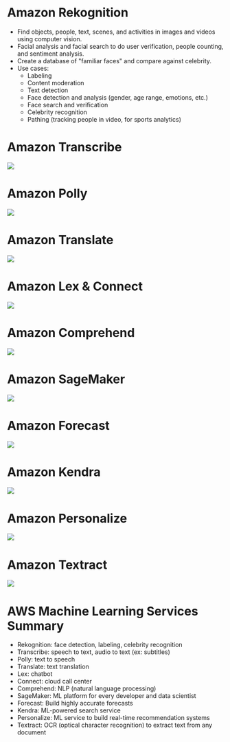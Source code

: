 <!--
 Copyright 2023 lesongvi
 
 Licensed under the Apache License, Version 2.0 (the "License");
 you may not use this file except in compliance with the License.
 You may obtain a copy of the License at
 
     http://www.apache.org/licenses/LICENSE-2.0
 
 Unless required by applicable law or agreed to in writing, software
 distributed under the License is distributed on an "AS IS" BASIS,
 WITHOUT WARRANTIES OR CONDITIONS OF ANY KIND, either express or implied.
 See the License for the specific language governing permissions and
 limitations under the License.
-->

# Amazon Rekognition
- Find objects, people, text, scenes, and activities in images and videos using computer vision.
- Facial analysis and facial search to do user verification, people counting, and sentiment analysis.
- Create a database of "familiar faces" and compare against celebrity.
- Use cases:
	- Labeling
	- Content moderation
	- Text detection
	- Face detection and analysis (gender, age range, emotions, etc.)
	- Face search and verification
	- Celebrity recognition
	- Pathing (tracking people in video, for sports analytics)

# Amazon Transcribe
![](/assets/amazon_transcribe.png)

# Amazon Polly
![](/assets/amazon_poly.png)

# Amazon Translate
![](/assets/amazon_translate.png)

# Amazon Lex & Connect
![](/assets/amazon_lex_and_connect.png)

# Amazon Comprehend
![](/assets/amazon_comprehend.png)

# Amazon SageMaker
![](/assets/amazon_sagemaker.png)

# Amazon Forecast
![](/assets/amazon_forecast.png)

# Amazon Kendra
![](/assets/amazon_kendra.png)

# Amazon Personalize
![](/assets/amazon_personalize.png)

# Amazon Textract
![](/assets/amazon_textract.png)

# AWS Machine Learning Services Summary
- Rekognition: face detection, labeling, celebrity recognition
- Transcribe: speech to text, audio to text (ex: subtitles)
- Polly: text to speech
- Translate: text translation
- Lex: chatbot
- Connect: cloud call center
- Comprehend: NLP (natural language processing)
- SageMaker: ML platform for every developer and data scientist
- Forecast: Build highly accurate forecasts
- Kendra: ML-powered search service
- Personalize: ML service to build real-time recommendation systems
- Textract: OCR (optical character recognition) to extract text from any document